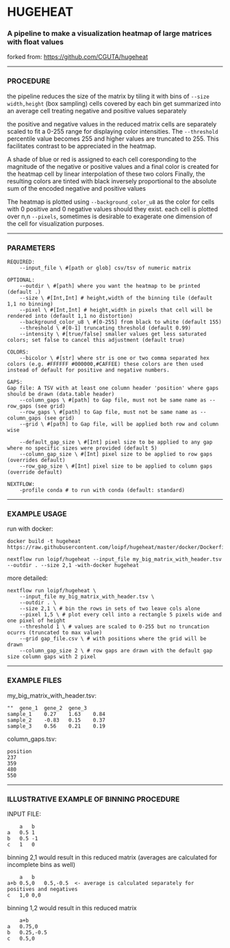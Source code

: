 # HUGEHEAT
### A pipeline to make a visualization heatmap of large matrices with float values
forked from: https://github.com/CGUTA/hugeheat

---

### PROCEDURE

the pipeline reduces the size of the matrix by tiling it with bins of `--size width,height` (box sampling) cells covered by each bin get summarized into an average cell treating negative and positive values separately


the positive and negative values in the reduced matrix cells are separately scaled to fit a 0-255 range for displaying color intensities. The `--threshold` percentile value becomes 255 and higher values are truncated to 255. This facilitates contrast to be appreciated in the heatmap.

A shade of blue or red is assigned to each cell coresponding to the magnitude of the negative or positive values and a final color is created for the heatmap cell by linear interpolation of these two colors
Finally, the resulting colors are tinted with black inversely proportional to the absolute sum of the encoded negative and positive values


The heatmap is plotted using `--background_color_u8` as the color for cells with 0 positive and 0 negative values should they exist. each cell is plotted over n,n `--pixels`, sometimes is desirable to exagerate one dimension of the cell for visualization purposes.

---

### PARAMETERS

```
REQUIRED:
	--input_file \ #[path or glob] csv/tsv of numeric matrix

OPTIONAL:
	--outdir \ #[path] where you want the heatmap to be printed (default .)
	--size \ #[Int,Int] # height,width of the binning tile (default 1,1 no binning)
	--pixel \ #[Int,Int] # height,width in pixels that cell will be rendered into (default 1,1 no distortion)
	--background_color_u8 \ #[0-255] from black to white (default 155)
	--threshold \ #[0-1] truncating threshold (default 0.99)
	--intensity \ #[true/false] smaller values get less saturated colors; set false to cancel this adjustment (default true)

COLORS:
	--bicolor \ #[str] where str is one or two comma separated hex colors (e.g. #FFFFFF #000000,#CAFFEE) these colors are then used instead of default for positive and negative numbers.

GAPS:
Gap file: A TSV with at least one column header 'position' where gaps should be drawn (data.table header)
	--column_gaps \ #[path] to Gap file, must not be same name as --row_gaps (see grid)
	--row_gaps \ #[path] to Gap file, must not be same name as --column_gaps (see grid)
	--grid \ #[path] to Gap file, will be applied both row and column wise

	--default_gap_size \ #[Int] pixel size to be applied to any gap where no specific sizes were provided (default 5)
	--column_gap_size \ #[Int] pixel size to be applied to row gaps (overrides default)
	--row_gap_size \ #[Int] pixel size to be applied to column gaps (override default)

NEXTFLOW:
	-profile conda # to run with conda (default: standard)
```


---
### EXAMPLE USAGE

run with docker:
```
docker build -t hugeheat https://raw.githubusercontent.com/loipf/hugeheat/master/docker/Dockerfile

nextflow run loipf/hugeheat --input_file my_big_matrix_with_header.tsv --outdir . --size 2,1 -with-docker hugeheat
```

more detailed:
```
nextflow run loipf/hugeheat \
	--input_file my_big_matrix_with_header.tsv \
	--outdir . \
	--size 2,1 \ # bin the rows in sets of two leave cols alone 
	--pixel 1,5 \ # plot every cell into a rectangle 5 pixels wide and one pixel of height
	--threshold 1 \ # values are scaled to 0-255 but no truncation ocurrs (truncated to max value)
	--grid gap_file.csv \ # with positions where the grid will be drawn
	--column_gap_size 2 \ # row gaps are drawn with the default gap size column gaps with 2 pixel
```



---
### EXAMPLE FILES

my_big_matrix_with_header.tsv:
```
""	gene_1	gene_2	gene_3
sample_1	0.27	1.63	0.84
sample_2	-0.83	0.15	0.37
sample_3	0.56	0.21	0.19
```

column_gaps.tsv:
```
position
237
359
480
550
```



---
### ILLUSTRATIVE EXAMPLE OF BINNING PROCEDURE


INPUT FILE:
```
	a	b
a	0.5	1
b	0.5	-1
c	1	0
```

binning 2,1 would result in this reduced matrix (averages are calculated for incomplete bins as well)
```
	a	b
a+b	0.5,0	0.5,-0.5  <- average is calculated separately for positives and negatives
c	1,0	0,0
```
binning 1,2 would result in this reduced matrix
```
	a+b
a	0.75,0
b	0.25,-0.5 
c	0.5,0
```
